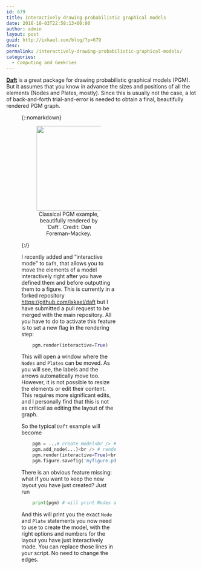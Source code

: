 ```yaml
---
id: 679
title: Interactively drawing probabilistic graphical models
date: 2016-10-03T22:58:13+00:00
author: admin
layout: post
guid: http://ixkael.com/blog/?p=679
desc:  
permalink: /interactively-drawing-probabilistic-graphical-models/
categories:
  - Computing and Geekries
---
```

**[Daft](http://daft-pgm.org)** is a great package for drawing probabilistic graphical models (PGM). But it assumes that you know in advance the sizes and positions of all the elements (Nodes and Plates, mostly). Since this is usually not the case, a lot of back-and-forth trial-and-error is needed to obtain a final, beautifully rendered PGM graph.<figure id="attachment_687" style="width: 250px" class="wp-caption alignleft">

{::nomarkdown}
<figure align="center">
<img class="wp-image-687" src="{{ site.baseurl }}/wp-content/uploads/2016/10/classic-1.png" width="250" height="224" srcset="{{ site.baseurl }}/wp-content/uploads/2016/10/classic-1.png 450w, {{ site.baseurl }}/wp-content/uploads/2016/10/classic-1-300x269.png 300w" sizes="(max-width: 250px) 100vw, 250px" />
<figcaption class="small">Classical PGM example, beautifully rendered by `Daft`. Credit: Dan Foreman-Mackey.</figcaption>
</figure>
{:/}

I recently added and &#8220;interactive mode" to `Daft`, that allows you to move the elements of a model interactively right after you have defined them and before outputting them to a figure. This is currently in a forked repository <https://github.com/ixkael/daft> but I have submitted a pull request to be merged with the main repository. All you have to do to activate this feature is to set a new flag in the rendering step:

```python
    pgm.render(interactive=True)
```

This will open a window where the `Nodes` and `Plates` can be moved. As you will see, the labels and the arrows automatically move too. However, it is not possible to resize the elements or edit their content. This requires more significant edits, and I personally find that this is not as critical as editing the layout of the graph.

So the typical `Daft` example will become

```python
    pgm = ...# create model<br /> # add nodes, plates, edges, etc
    pgm.add_node(...)<br /> # render and open interactive plot
    pgm.render(interactive=True)<br /> # after you close the plot, save to file
    pgm.figure.savefig('myfigure.pdf)
```

There is an obvious feature missing: what if you want to keep the new layout you have just created? Just run

```python
    print(pgm) # will print Nodes and Plates (not edges).
```

And this will print you the exact `Node` and `Plate` statements you now need to use to create the model, with the right options and numbers for the layout you have just interactively made. You can replace those lines in your script. No need to change the edges.
